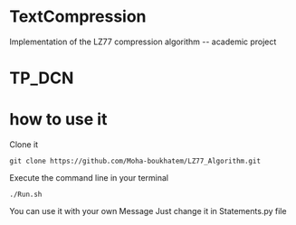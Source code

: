 # TextCompression
Implementation of the LZ77 compression algorithm -- academic project

# TP_DCN

# how to use it

Clone it 
```
git clone https://github.com/Moha-boukhatem/LZ77_Algorithm.git

```

Execute the command line in your terminal 

```
./Run.sh
```
You can use it with your own Message Just change it in Statements.py file 

